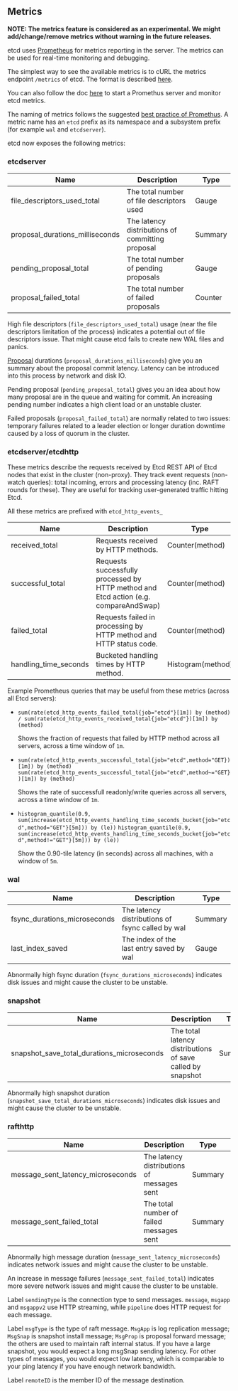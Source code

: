 ## Metrics

**NOTE: The metrics feature is considered as an experimental. We might add/change/remove metrics without warning in the future releases.**

etcd uses [Prometheus](http://prometheus.io/) for metrics reporting in the server. The metrics can be used for real-time monitoring and debugging.

The simplest way to see the available metrics is to cURL the metrics endpoint `/metrics` of etcd. The format is described [here](http://prometheus.io/docs/instrumenting/exposition_formats/).


You can also follow the doc [here](http://prometheus.io/docs/introduction/getting_started/) to start a Promethus server and monitor etcd metrics.

The naming of metrics follows the suggested [best practice of Promethus](http://prometheus.io/docs/practices/naming/). A metric name has an `etcd` prefix as its namespace and a subsystem prefix (for example `wal` and `etcdserver`).

etcd now exposes the following metrics:

### etcdserver

| Name                                    | Description                                      | Type    |
|-----------------------------------------|--------------------------------------------------|---------|
| file_descriptors_used_total             | The total number of file descriptors used        | Gauge   |
| proposal_durations_milliseconds         | The latency distributions of committing proposal | Summary |
| pending_proposal_total                  | The total number of pending proposals            | Gauge   |
| proposal_failed_total                   | The total number of failed proposals             | Counter |

High file descriptors (`file_descriptors_used_total`) usage (near the file descriptors limitation of the process) indicates a potential out of file descriptors issue. That might cause etcd fails to create new WAL files and panics.

[Proposal](glossary.md#proposal) durations (`proposal_durations_milliseconds`) give you an summary about the proposal commit latency. Latency can be introduced into this process by network and disk IO.

Pending proposal (`pending_proposal_total`) gives you an idea about how many proposal are in the queue and waiting for commit. An increasing pending number indicates a high client load or an unstable cluster.

Failed proposals (`proposal_failed_total`) are normally related to two issues: temporary failures related to a leader election or longer duration downtime caused by a loss of quorum in the cluster.



### etcdserver/etcdhttp

These metrics describe the requests received by Etcd REST API of Etcd nodes that exist in the cluster (non-proxy).
They track event requests (non-watch queries): total incoming, errors and processing latency (inc. RAFT rounds for 
these). They are useful for tracking user-generated traffic hitting Etcd. 

All these metrics are prefixed with `etcd_http_events_`

| Name                      | Description                                                                          | Type                   |
|---------------------------|------------------------------------------------------------------------------------------|--------------------|
| received_total            | Requests received by HTTP methods.                                                   | Counter(method)        |
| successful_total          | Requests successfully processed by HTTP method and Etcd action (e.g. compareAndSwap) | Counter(method)        |
| failed_total              | Requests failed in processing by HTTP method and HTTP status code.                   | Counter(method)        |
| handling_time_seconds     | Bucketed handling times by HTTP method.                                              | Histogram(method)      | 

Example Prometheus queries that may be useful from these metrics (across all Etcd servers):

 * `sum(rate(etcd_http_events_failed_total{job="etcd"}[1m]) by (method) / sum(rate(etcd_http_events_received_total{job="etcd"})[1m]) by (method)` 
    
    Shows the fraction of requests that failed by HTTP method across all servers, across a time window of `1m`.
 * `sum(rate(etcd_http_events_successful_total{job="etcd",method="GET})[1m]) by (method)`
   `sum(rate(etcd_http_events_successful_total{job="etcd",method~="GET})[1m]) by (method)`
    
    Shows the rate of successfull readonly/write queries across all servers, across a time window of `1m`.
 * `histogram_quantile(0.9, sum(increase(etcd_http_events_handling_time_seconds_bucket{job="etcd",method="GET"}[5m])) by (le))`
   `histogram_quantile(0.9, sum(increase(etcd_http_events_handling_time_seconds_bucket{job="etcd",method!="GET"}[5m])) by (le))`
    
    Show the 0.90-tile latency (in seconds) across all machines, with a window of `5m`.       


### wal

| Name                               | Description                                      | Type    |
|------------------------------------|--------------------------------------------------|---------|
| fsync_durations_microseconds       | The latency distributions of fsync called by wal | Summary |
| last_index_saved                   | The index of the last entry saved by wal         | Gauge   |

Abnormally high fsync duration (`fsync_durations_microseconds`) indicates disk issues and might cause the cluster to be unstable.

### snapshot

| Name                                       | Description                                                | Type    |
|--------------------------------------------|------------------------------------------------------------|---------|
| snapshot_save_total_durations_microseconds | The total latency distributions of save called by snapshot | Summary |

Abnormally high snapshot duration (`snapshot_save_total_durations_microseconds`) indicates disk issues and might cause the cluster to be unstable.

### rafthttp

| Name                              | Description                                | Type    | Labels                         |
|-----------------------------------|--------------------------------------------|---------|--------------------------------|
| message_sent_latency_microseconds | The latency distributions of messages sent | Summary | sendingType, msgType, remoteID |
| message_sent_failed_total         | The total number of failed messages sent   | Summary | sendingType, msgType, remoteID |


Abnormally high message duration (`message_sent_latency_microseconds`) indicates network issues and might cause the cluster to be unstable.

An increase in message failures (`message_sent_failed_total`) indicates more severe network issues and might cause the cluster to be unstable.

Label `sendingType` is the connection type to send messages. `message`, `msgapp` and `msgappv2` use HTTP streaming, while `pipeline` does HTTP request for each message.

Label `msgType` is the type of raft message. `MsgApp` is log replication message; `MsgSnap` is snapshot install message; `MsgProp` is proposal forward message; the others are used to maintain raft internal status. If you have a large snapshot, you would expect a long msgSnap sending latency. For other types of messages, you would expect low latency, which is comparable to your ping latency if you have enough network bandwidth.

Label `remoteID` is the member ID of the message destination.
